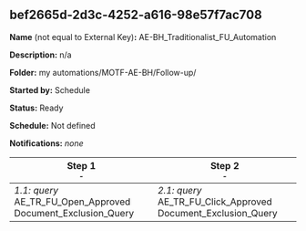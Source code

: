 ## bef2665d-2d3c-4252-a616-98e57f7ac708

**Name** (not equal to External Key)**:** AE-BH_Traditionalist_FU_Automation

**Description:** n/a

**Folder:** my automations/MOTF-AE-BH/Follow-up/

**Started by:** Schedule

**Status:** Ready

**Schedule:** Not defined

**Notifications:** _none_


| Step 1<br>_<small>-</small>_ | Step 2<br>_<small>-</small>_ |
| --- | --- |
| _1.1: query_<br>AE_TR_FU_Open_Approved Document_Exclusion_Query | _2.1: query_<br>AE_TR_FU_Click_Approved Document_Exclusion_Query |
